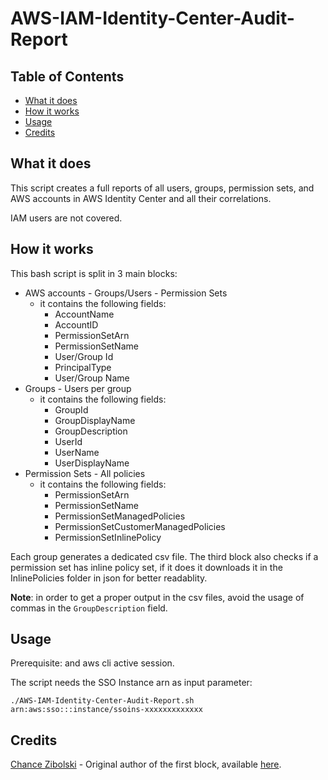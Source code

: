 # AWS-IAM-Identity-Center-Audit-Report

## Table of Contents
- [What it does](#what-it-does)
- [How it works](#how-it-works)
- [Usage](#usage)
- [Credits](#credits)

## What it does
This script creates a full reports of all users, groups, permission sets, and AWS accounts in AWS Identity Center and all their correlations.

IAM users are not covered.

## How it works
This bash script is split in 3 main blocks:
* AWS accounts - Groups/Users - Permission Sets
    * it contains the following fields: 
        * AccountName
        * AccountID
        * PermissionSetArn
        * PermissionSetName
        * User/Group Id
        * PrincipalType
        * User/Group Name
* Groups - Users per group
    * it contains the following fields: 
        * GroupId
        * GroupDisplayName
        * GroupDescription
        * UserId
        * UserName
        * UserDisplayName
* Permission Sets - All policies
    * it contains the following fields: 
        * PermissionSetArn
        * PermissionSetName
        * PermissionSetManagedPolicies
        * PermissionSetCustomerManagedPolicies
        * PermissionSetInlinePolicy

Each group generates a dedicated csv file. The third block also checks if a permission set has inline policy set, if it does it downloads it in the InlinePolicies folder in json for better readablity.

**Note**: in order to get a proper output in the csv files, avoid the usage of commas in the `GroupDescription` field. 

## Usage
Prerequisite: and aws cli active session.

The script needs the SSO Instance arn as input parameter:

`./AWS-IAM-Identity-Center-Audit-Report.sh arn:aws:sso:::instance/ssoins-xxxxxxxxxxxxx` 


## Credits

[Chance Zibolski](https://gist.github.com/chancez) - Original author of the first block, available [here](https://gist.github.com/chancez/ddf9ba826d7a48d121eec0fbf409b62d#file-permission-sets-export-sh).